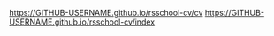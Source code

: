 https://GITHUB-USERNAME.github.io/rsschool-cv/cv
https://GITHUB-USERNAME.github.io/rsschool-cv/index
